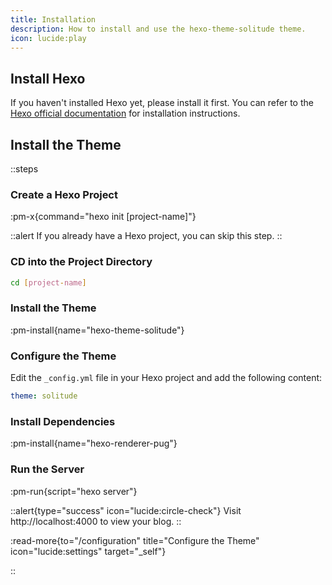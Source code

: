 ```yaml
---
title: Installation 
description: How to install and use the hexo-theme-solitude theme.
icon: lucide:play
---
```


## Install Hexo

If you haven't installed Hexo yet, please install it first. You can refer to the [Hexo official documentation](https://hexo.io/docs/index.html) for installation instructions.

## Install the Theme

::steps
### Create a Hexo Project

:pm-x{command="hexo init [project-name]"}

::alert
If you already have a Hexo project, you can skip this step.
::

### CD into the Project Directory

```bash
cd [project-name]
```

### Install the Theme

:pm-install{name="hexo-theme-solitude"}


### Configure the Theme

Edit the `_config.yml` file in your Hexo project and add the following content:

```yaml
theme: solitude
```

### Install Dependencies

:pm-install{name="hexo-renderer-pug"}

### Run the Server

:pm-run{script="hexo server"}

::alert{type="success" icon="lucide:circle-check"}
Visit http://localhost:4000 to view your blog.
::

:read-more{to="/configuration" title="Configure the Theme" icon="lucide:settings" target="_self"}

::